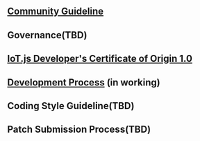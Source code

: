 ## [Community Guideline](https://github.com/Samsung/IoT.js/wiki/Community-Guidelines)
## Governance(TBD)
## [IoT.js Developer's Certificate of Origin 1.0](https://github.com/Samsung/IoT.js/wiki/IoT.js-Developer's-Certificate-of-Origin-1.0)
## [Development Process](https://github.com/Samsung/IoT.js/wiki/Development-Process) (in working)
## Coding Style Guideline(TBD)
## Patch Submission Process(TBD)
